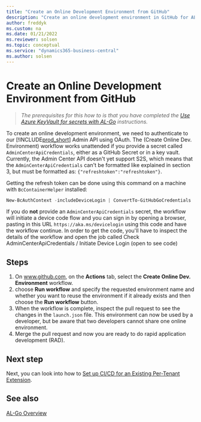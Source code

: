 ```yaml
---
title: "Create an Online Development Environment from GitHub"
description: "Create an online development environment in GitHub for AL-Go for Business Central."
author: freddyk
ms.custom: na
ms.date: 01/21/2022
ms.reviewer: solsen
ms.topic: conceptual
ms.service: "dynamics365-business-central"
ms.author: solsen
---
```


# Create an Online Development Environment from GitHub

> *The prerequisites for this how to is that you have completed the [Use Azure KeyVault for secrets with AL-Go](algo-use-azure-keyvault-for-secrets.md) instructions.* 

To create an online development environment, we need to authenticate to our [!INCLUDE[prod_short](../developer/includes/prod_short.md)] Admin API using OAuth. The (Create Online Dev. Environment) workflow works unattended if you provide a secret called `AdminCenterApiCredentials`, either as a GitHub Secret or in a key vault. Currently, the Admin Center API doesn't yet support S2S, which means that the `AdminCenterApiCredentials` can't be formatted like explained in section 3, but must be formatted as: `{"refreshtoken":"refreshtoken"}`.

Getting the refresh token can be done using this command on a machine with `BcContainerHelper` installed:

```powershell
New-BcAuthContext -includeDeviceLogin | ConvertTo-GitHubGoCredentials | Set-Clipboard
```

If you do **not** provide an `AdminCenterApiCredentials` secret, the workflow will initiate a device code flow and you can sign in by opening a browser, pasting in this URL `https://aka.ms/devicelogin` using this code and have the workflow continue. In order to get the code, you'll have to inspect the details of the workflow and open the job called Check AdminCenterApiCredentials / Initiate Device Login (open to see code)

## Steps

1. On www.github.com, on the **Actions** tab, select the **Create Online Dev. Environment** workflow.
1. choose **Run workflow** and specify the requested environment name and whether you want to reuse the environment if it already exists and then choose the **Run workflow** button.
1. When the workflow is complete, inspect the pull request to see the changes in the `launch.json` file. This environment can now be used by a developer, but be aware that two developers cannot share one online environment.
1. Merge the pull request and now you are ready to do rapid application development (RAD).


## Next step

Next, you can look into how to [Set up CI/CD for an Existing Per-Tenant Extension](algo-setup-cicd-existing-pte.md).  

## See also

[AL-Go Overview](algo-overview.md)  
